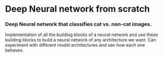 # Deep Neural network from scratch
### Deep Neural network that classifies cat vs. non-cat images.

Implementation of all the building blocks of a neural network and use these building blocks to build a neural network of any architecture we want.
Can experiment with different model architectures and see how each one behaves.

